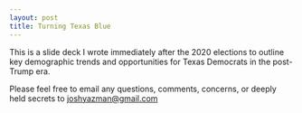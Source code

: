 ```yaml
---
layout: post
title: Turning Texas Blue
---
```


This is a slide deck I wrote immediately after the 2020 elections to outline key demographic trends and opportunities for Texas Democrats in the post-Trump era. 

<object data="images/pdf_files/TX Lay of the Land - POST 2020 UPDATE.pdf" width="900" height="500" type='application/pdf'/>

Please feel free to email any questions, comments, concerns, or deeply held secrets to joshyazman@gmail.com
